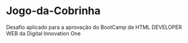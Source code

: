 # Jogo-da-Cobrinha
Desafio aplicado para a aprovação do BootCamp de HTML DEVELOPER WEB da Digital Innovation One
